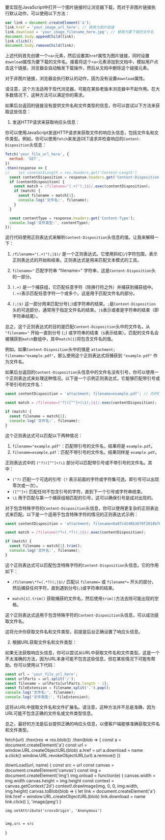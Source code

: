 要实现在JavaScript中打开一个图片链接时让浏览器下载，而对于非图片链接执行默认动作，可以使用以下方法：

```javascript
var link = document.createElement('a');
link.href = 'your_image_url_here'; // 替换为图片链接
link.download = 'your_image_filename_here.jpg'; // 替换为要下载的文件名
document.body.appendChild(link);
link.click();
document.body.removeChild(link);
```

上述代码首先创建一个`<a>`元素，然后设置其`href`属性为图片链接，同时设置`download`属性为要下载的文件名。接着将这个`<a>`元素添加到文档中，模拟用户点击这个链接，浏览器会自动触发下载操作，然后从文档中删除这个链接元素。

对于非图片链接，浏览器会执行默认的动作，因为没有设置`download`属性。

请注意，这个方法适用于现代浏览器，可能在某些老版本浏览器中不起作用。在大多数情况下，这种方法可以满足你的需求。

如果后台返回的链接没有提供文件名和文件类型的信息，你可以尝试以下方法来获取这些信息：

1. 发送HTTP请求来获取响应头信息：

你可以使用JavaScript发送HTTP请求来获取文件的响应头信息，包括文件名和文件类型。例如，你可以使用`fetch`来发送GET请求并检查响应的`Content-Disposition`头信息：

```javascript
fetch('your_file_url_here', {
  method: 'GET',
})
.then(response => {
//    let conetentLength = res.headers.get('Content-Length')
  const contentDisposition = response.headers.get('Content-Disposition');
  if (contentDisposition) {
    const match = /filename="(.+)"(;|$)/.exec(contentDisposition);
    if (match) {
      const filename = match[1];
      console.log('文件名:', filename);
    }
  }

  const contentType = response.headers.get('Content-Type');
  console.log('文件类型:', contentType);
});
```


这行代码使用正则表达式来解析`Content-Disposition`头信息的值。让我来解释一下：

1. `/filename="(.+)"(;|$)/` 是一个正则表达式。它使用斜杠(`/`)字符包围，表示正则表达式的开始和结束。正则表达式是用来匹配文本模式的工具。

2. `filename="` 匹配字符串 "filename=" 字符串，这是`Content-Disposition`头的一部分。

3. `(.+)` 是一个捕获组，它匹配任意字符（除换行符之外）并捕获到捕获组中。`(.+)`表示匹配任意字符一个或多个。这是用于匹配文件名的部分。

4. `(;|$)` 这一部分用来匹配分号(`;`)或字符串的结束。`;`是`Content-Disposition`头的可选部分，通常用于指定文件名的结束。`|$`表示或者是字符串的结束（即字符串结尾）。

总之，这个正则表达式的目的是匹配`Content-Disposition`头中的文件名，从 `"filename="` 开始一直到分号 (`;`) 或字符串的结束（`$`表示结束）。匹配的文件名会被捕获到`match`数组中，其中`match[1]`将包含文件名的值。

例如，如果`Content-Disposition`头中的值是 `attachment; filename="example.pdf"`，那么使用这个正则表达式将捕获到 `"example.pdf"` 作为文件名。




如果后台返回的`Content-Disposition`头信息中的文件名没有引号，你可以使用一个正则表达式来处理这种情况。以下是一个示例正则表达式，它能够匹配带引号或不带引号的文件名：

```javascript
const contentDisposition = 'attachment; filename=example.pdf'; // 你的Content-Disposition头信息

const match = /filename=("?)([^"]+)\1(;|$)/.exec(contentDisposition);

if (match) {
  const filename = match[2];
  console.log('文件名:', filename);
}
```

这个正则表达式可以匹配以下两种情况：

1. `filename="example.pdf"`：匹配带引号的文件名，结果将是 `example.pdf`。
2. `filename=example.pdf`：匹配不带引号的文件名，结果同样是 `example.pdf`。

正则表达式中的 `("?)([^"]+)\1` 部分可以匹配带引号或不带引号的文件名。其中：

- `("?)` 匹配一个可选的引号（`?` 表示前面的字符或字符集可选，即引号可以出现零次或一次）。
- `([^"]+)` 匹配任何不包含引号的字符，直到下一个引号或字符串结束。
- `\1` 用于匹配与第一个捕获组相匹配的引号，这可以确保引号是成对出现的。




对于包含特殊字符的`Content-Disposition`头信息，你可以使用更复杂的正则表达式来匹配。以下是一个适用于包含特殊字符的情况的正则表达式示例：

```javascript
const contentDisposition = 'attachment; filename=8a87c4248b3670f2018b7022338c00e4.png.png; filename*=UTF-8\'\'8a87c4248b3670f2018b7022338c00e4.png.png';

const match = /filename\*?=(.*?)(;|$)/.exec(contentDisposition);

if (match) {
  const filename = match[1].trim();
  console.log('文件名:', filename);
}
```

这个正则表达式可以匹配包含特殊字符的`Content-Disposition`头信息。它的作用如下：

- `/filename\*?=(.*?)(;|$)/` 匹配以 `filename=` 或 `filename*=` 开头的部分，然后捕获任何字符，直到遇到分号(`;`)或字符串的结束。

- `match[1].trim()` 获取捕获的文件名，然后使用`trim()`方法去除可能出现的空格。

这个正则表达式适用于包含特殊字符的`Content-Disposition`头信息，可以成功提取文件名。




这将允许你获取文件名和文件类型，前提是后台正确设置了响应头信息。

2. 根据URL获取文件名和文件类型：

如果无法获取响应头信息，你可以尝试从URL中获取文件名和文件类型。这是一个不太准确的方法，因为URL本身可能不包含这些信息，但在某些情况下可能有帮助。你可以使用以下代码：

```javascript
const url = 'your_file_url_here';
const urlParts = url.split('/');
const filename = urlParts[urlParts.length - 1];
const fileExtension = filename.split('.').pop();
console.log('文件名:', filename);
console.log('文件类型:', fileExtension);
```

这将从URL中提取文件名和文件扩展名。请注意，这种方法并不总是准确，因为URL可能不包含正确的文件名或文件类型信息。

总之，最好的方法是后台提供正确的响应头信息，以便客户端能够准确获取文件名和文件类型。

   fetch(url)
        .then(res => res.blob())
        .then(blob => {
          const a = document.createElement('a')
          const url = window.URL.createObjectURL(blob)
          a.href = url
          a.download = name
          a.click()
          window.URL.revokeObjectURL(url)
          a.remove()
        })



 downLoad(url, name) {
    const src = url
    const canvas = document.createElement('canvas')
    const img = document.createElement('img')
    img.onload = function(e) {
      canvas.width = img.width
      canvas.height = img.height
      const context = canvas.getContext('2d')
      context!.drawImage(img, 0, 0, img.width, img.height)
      canvas.toBlob(blob => {
        let link = document.createElement('a')
        link.href = window.URL.createObjectURL(blob)
        link.download = name
        link.click()
      }, 'image/jpeg')
    }

    img.setAttribute('crossOrigin', 'Anonymous')


    img.src = src
  }

